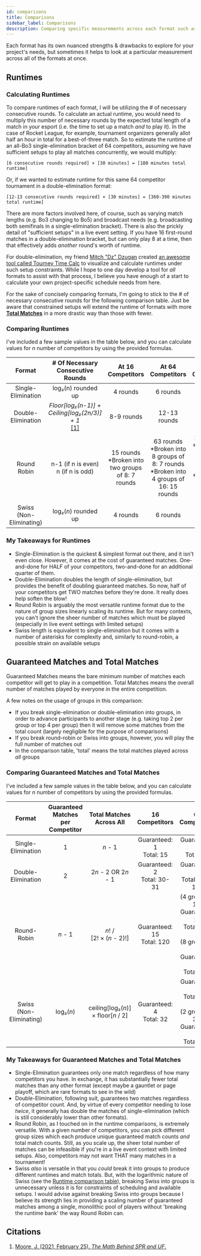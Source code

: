 ```yaml
---
id: comparisons
title: Comparisons
sidebar_label: Comparisons
description: Comparing specific measurements across each format such as runtime
---
```


Each format has its own nuanced strengths & drawbacks to explore for your project's needs, but sometimes it helps to look at a particular measurement across all of the formats at once.

## Runtimes

### Calculating Runtimes

To compare runtimes of each format, I will be utilizing the # of necessary consecutive rounds.
To calculate an actual runtime, you would need to multiply this number of necessary rounds by the expected total length of a match in your esport (i.e. the time to set up a match *and* to play it).
In the case of Rocket League, for example, tournament organizers generally allot half an hour in total for a best-of-three match.
So to estimate the runtime of an all-Bo3 single-elimination bracket of 64 competitors, assuming we have sufficient setups to play all matches concurrently, we would multiply:

`[6 consecutive rounds required] × [30 minutes] = [180 minutes total runtime]`

Or, if we wanted to estimate runtime for this same 64 competitor tournament in a double-elimination format:

`[12-13 consecutive rounds required] × [30 minutes] = [360-390 minutes total runtime]`

There are more factors involved here, of course, such as varying match lengths (e.g. Bo3 changing to Bo5) and broadcast needs (e.g. broadcasting both semifinals in a single-elimination bracket).
There is also the prickly detail of "sufficient setups" in a live event setting.
If you have 16 first-round matches in a double-elimination bracket, but can only play 8 at a time, then that effectively adds *another* round's worth of runtime.

For double-elimination, my friend [Mitch "Dz" Dzugan](https://github.com/mitchdzugan/) created [an awesome tool called Tourney Time Calc](https://calc-tourney-time.herokuapp.com/) to visualize and calculate runtimes under such setup constraints.
While I hope to one day develop a tool for *all* formats to assist with that process, I believe you have enough of a start to calculate your own project-specific schedule needs from here.

For the sake of concisely comparing formats, I'm going to stick to the # of necessary consecutive rounds for the following comparison table.
Just be aware that constrained setups will extend the runtime of formats with more [**Total Matches**](#comparing-guaranteed-matches-and-total-matches) in a more drastic way than those with fewer.

### Comparing Runtimes

I've included a few sample values in the table below, and you can calculate values for *n* number of competitors by using the provided formulas.

| Format                  | # Of Necessary Consecutive Rounds | At 16 Competitors    | At 64 Competitors   | At 256 Competitors |
|:------------------------:|:-----:|:---------:|:------------------:| :----: |
| Single-Elimination      | log₂(n) rounded up    | 4 rounds     | 6 rounds      | 8 rounds  |
| Double-Elimination      | *Floor[log₂(n-1)] + Ceiling[log₂(2n/3)] + 1* <br />[[1]](#citations)   | 8-9 rounds    | 12-13 rounds   | 16-17 rounds  |
| Round Robin             | n-1 (if n is even)<br />n (if n is odd)     | 15 rounds   <br />\*Broken into two groups of 8: 7 rounds  | 63 rounds  <br />\*Broken into 8 groups of 8: 7 rounds  <br />\*Broken into 4 groups of 16: 15 rounds  | 255 rounds  <br />\*Broken into 16 groups of 16: 15 rounds  <br />\*Broken into 32 groups of 8: 7 rounds  |
| Swiss (Non-Eliminating) | log₂(*n*) rounded up  | 4 rounds        | 6 rounds        | 8 rounds  |

### My Takeaways for Runtimes

* Single-Elimination is the quickest & simplest format out there, and it isn't even close.
  However, it comes at the cost of guaranteed matches.
  One-and-done for HALF of your competitors, two-and-done for an additional quarter of them.
* Double-Elimination doubles the length of single-elimination, but provides the benefit of doubling guaranteed matches.
  So now, half of your competitors get TWO matches before they're done.
  It really does help soften the blow!
* Round Robin is arguably the most versatile runtime format due to the nature of group sizes linearly scaling its runtime.
  But for many contexts, you can't ignore the sheer number of matches which must be played (especially in live event settings with limited setups)
* Swiss length is equivalent to single-elimination but it comes with a number of asterisks for complexity and, similarly to round-robin, a possible strain on available setups

## Guaranteed Matches and Total Matches

Guaranteed Matches means the bare minimum number of matches each competitor will get to play in a competition.
Total Matches means the overall number of matches played by everyone in the entire competition.

A few notes on the usage of groups in this comparison:

* If you break single-elimination or double-elimination into groups, in order to advance participants to another stage (e.g. taking top 2 per group or top 4 per group)
  then it will remove some matches from the total count (largely negligible for the purpose of comparisons)
* If you break round-robin or Swiss into groups, however, you will play the full number of matches out
* In the comparison table, 'total' means the total matches played across *all* groups

### Comparing Guaranteed Matches and Total Matches

I've included a few sample values in the table below, and you can calculate values for *n* number of competitors by using the provided formulas.

| Format | Guaranteed Matches <br /> per Competitor | Total Matches <br /> Across All | 16 Competitors | 64 Competitors | 256 Competitors |
|:---:|:---:|:---:|:---:|:---:|:---:|
| Single-Elimination | 1 | *n* - 1 | Guaranteed: 1 <br />Total: 15 | Guaranteed: 1 <br />Total: 63 | Guaranteed: 1 <br />Total: 255 |
| Double-Elimination | 2 | 2*n* - 2 OR 2*n* - 1 | Guaranteed: 2 <br />Total: 30-31 | Guaranteed: 2 <br />Total: 126-127 | Guaranteed: 2 <br />Total: 510-511 |
| Round-Robin | *n* - 1 | *n*! / <br />[2! × (*n* - 2)!] | Guaranteed: 15 <br />Total: 120 | (4 groups of 16) <br />Guaranteed: 15 <br />Total: 480 <br /> <br />(8 groups of 8) <br />Guaranteed: 7 <br />Total: 224 | (16 groups of 16) <br />Guaranteed: 15 <br />Total: 1920 <br /> <br />(32 groups of 8) <br />Guaranteed: 7 <br />Total: 896 |
| Swiss (Non-Eliminating) | log₂(*n*) | ceiling[log₂(*n*)] <br />× floor[*n* / 2] | Guaranteed: 4 <br />Total: 32 | Guaranteed: 6 <br />Total: 192<br /><br />(2 groups of 32) <br />Guaranteed: 5 <br />Total: 160  | Guaranteed: 8 <br />Total: 1024 <br /><br />(2 groups of 128) <br />Guaranteed: 6 <br />Total: 896  |

### My Takeaways for Guaranteed Matches and Total Matches

* Single-Elimination guarantees only one match regardless of how many competitors you have.
  In exchange, it has substantially fewer total matches than any other format (except maybe a gauntlet or page playoff, which are rare formats to see in the wild)
* Double-Elimination, following suit, guarantees two matches regardless of competitor count.
  And, by virtue of every competitor needing to lose *twice*, it generally has double the matches of single-elimination (which is still considerably lower than other formats).
* Round Robin, as I touched on in the runtime comparisons, is extremely versatile.
  With a given number of competitors, you can pick different group sizes which each produce unique guaranteed match counts *and* total match counts.
  Still, as you scale up, the sheer total number of matches can be infeasible if you're in a live event context with limited setups.
  Also, competitors may not want THAT many matches in a tournament!
* Swiss *also* is versatile in that you *could* break it into groups to produce different runtimes and match totals.
  But, with the logarithmic nature of Swiss (see the [Runtime comparison table](comparisons#comparing-runtimes)), breaking Swiss into groups is unnecessary unless it is for constraints of scheduling and available setups.
  I would advise against breaking Swiss into groups because I believe its strength lies in providing a scaling number of guaranteed matches among a single, monolithic pool of players without 'breaking the runtime bank' the way Round Robin can.

## Citations

1. [Moore, J. (2021, February 25). *The Math Behind SPR and UF*.](https://www.pgstats.com/articles/spr-uf-extra-mathematical-details)
